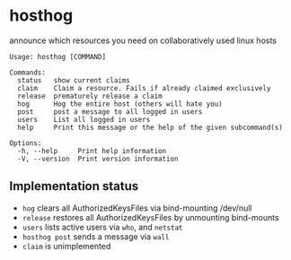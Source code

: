 # hosthog

announce which resources you need on collaboratively used linux hosts

```
Usage: hosthog [COMMAND]

Commands:
  status   show current claims
  claim    Claim a resource. Fails if already claimed exclusively
  release  prematurely release a claim
  hog      Hog the entire host (others will hate you)
  post     post a message to all logged in users
  users    List all logged in users
  help     Print this message or the help of the given subcommand(s)

Options:
  -h, --help     Print help information
  -V, --version  Print version information
```

## Implementation status

- `hog` clears all AuthorizedKeysFiles via bind-mounting /dev/null
- `release` restores all AuthorizedKeysFiles by unmounting bind-mounts
- `users` lists active users via `who`, and `netstat`
- `hosthog post` sends a message via `wall`
- `claim` is unimplemented


